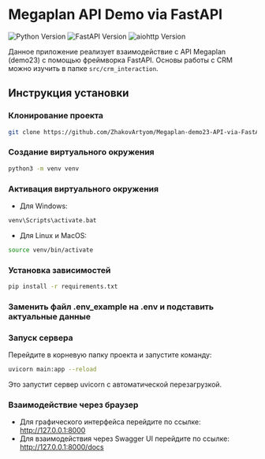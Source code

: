 # Megaplan API Demo via FastAPI

![Python Version](https://img.shields.io/badge/python-3.11+-blue.svg)
![FastAPI Version](https://img.shields.io/badge/FastAPI-0.110.1-green.svg)
![aiohttp Version](https://img.shields.io/badge/aiohttp-3.9.3-blue.svg)

Данное приложение реализует взаимодействие с API Megaplan (demo23) с помощью фреймворка FastAPI. Основы работы с CRM можно изучить в папке `src/crm_interaction`.

## Инструкция установки

### Клонирование проекта
```bash
git clone https://github.com/ZhakovArtyom/Megaplan-demo23-API-via-FastAPI.git
```
### Создание виртуального окружения
```bash
python3 -m venv venv
```
### Активация виртуального окружения
* Для Windows:
```bash
venv\Scripts\activate.bat
```
* Для Linux и MacOS:
 ```bash
source venv/bin/activate
```
### Установка зависимостей
```bash
pip install -r requirements.txt
```
### Заменить файл .env_example на .env и подставить актуальные данные
### Запуск сервера
Перейдите в корневую папку проекта и запустите команду:
 ```bash
uvicorn main:app --reload
```
Это запустит сервер uvicorn с автоматической перезагрузкой.
### Взаимодействие через браузер
* Для графического интерфейса перейдите по ссылке: http://127.0.0.1:8000
* Для взаимодействия через Swagger UI перейдите по ссылке: http://127.0.0.1:8000/docs

